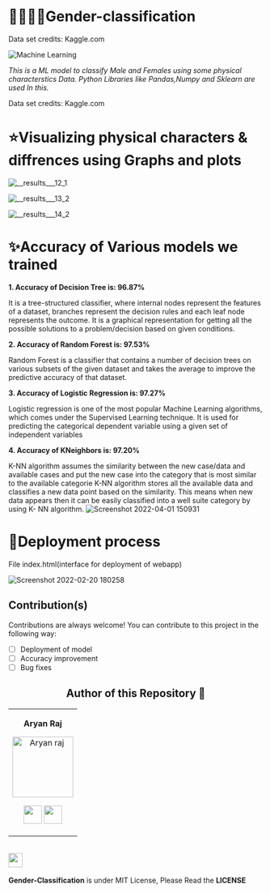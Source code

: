 # 🧑‍🦰👩‍🦰Gender-classification

Data set credits: Kaggle.com

![Machine Learning](https://user-images.githubusercontent.com/75358720/149663749-1cd54223-c0cc-498b-8b7b-eaf41f3df127.png)



*This is a ML model to classify Male and Females using some physical characterstics Data.*
*Python Libraries like Pandas,Numpy and Sklearn are used In this.*

Data set credits: Kaggle.com



# ⭐Visualizing physical characters & diffrences using Graphs and plots


![__results___12_1](https://user-images.githubusercontent.com/75358720/161202870-db76e2bd-c9d1-4d02-9804-f32afb3fafd7.png)


![__results___13_2](https://user-images.githubusercontent.com/75358720/161202956-f51c325e-055b-4a33-950c-0c99ffff2341.png)



![__results___14_2](https://user-images.githubusercontent.com/75358720/161202997-2beef8c9-61db-491b-b18a-9a3eb54ccf0d.png)





# ✨Accuracy of Various models we trained

**1. Accuracy of Decision Tree is: 96.87%**

It is a tree-structured classifier, where internal nodes represent the features of a dataset, branches represent the decision rules and each leaf node represents the outcome.
It is a graphical representation for getting all the possible solutions to a problem/decision based on given conditions.

**2. Accuracy of Random Forest is: 97.53%**

Random Forest is a classifier that contains a number of decision trees on various subsets of the given dataset and takes the average to improve the predictive accuracy of that dataset.

**3. Accuracy of Logistic Regression is: 97.27%**

Logistic regression is one of the most popular Machine Learning algorithms, which comes under the Supervised Learning technique. It is used for predicting the categorical dependent variable using a given set of independent variables

**4. Accuracy of KNeighbors is: 97.20%**

K-NN algorithm assumes the similarity between the new case/data and available cases and put the new case into the category that is most similar to the available categorie
K-NN algorithm stores all the available data and classifies a new data point based on the similarity. This means when new data appears then it can be easily classified into a well suite category by using K- NN algorithm.
![Screenshot 2022-04-01 150931](https://user-images.githubusercontent.com/75358720/161238412-64f7746a-573e-4e0e-9cce-8b45c1fd2efa.png)


# 🎯Deployment process

File index.html(interface for deployment of webapp)



![Screenshot 2022-02-20 180258](https://user-images.githubusercontent.com/75358720/154842687-644b86c0-e04b-4de8-be9a-5419ac1e42fa.jpg)






## Contribution(s)

Contributions are always welcome! You can contribute to this project in the following way:
- [ ] Deployment of model
- [ ] Accuracy improvement
- [ ] Bug fixes

<div align="center"><h2><strong>Author of this Repository 🤝</strong></h2></div>

<table align="center">
<tr align="center">
<td>

**Aryan Raj**

<p align="center">
<img src = "https://media-exp1.licdn.com/dms/image/C4D03AQEvTogVnAnOvQ/profile-displayphoto-shrink_400_400/0/1630781238410?e=1651708800&v=beta&t=65-rLRpsU0Xt_10KvVYcv1EMyXFFMyuiuy9Sk_u9rhs"  height="120" alt="Aryan raj">
</p>
<p align="center">
<a href = "https://github.com/aryanraj2713"><img src = "http://www.iconninja.com/files/241/825/211/round-collaboration-social-github-code-circle-network-icon.svg" width="36" height = "36"/></a>
<a href = "https://www.linkedin.com/in/aryan-raj-3a68b39a/">
<img src = "http://www.iconninja.com/files/863/607/751/network-linkedin-social-connection-circular-circle-media-icon.svg" width="36" height="36"/>
</a>
</p>
</td>
 





</table>






 <div align="left">
 <p>
 <br>
   <img src="https://img.shields.io/badge/License-MIT-yellow.svg?logo=Microsoft%20Word&style=for-the-badge" height="28"/><br>
   <br><strong>Gender-Classification</strong> is under MIT License, Please Read the <strong>LICENSE</strong>
  <p>
 </div>
 <br>
